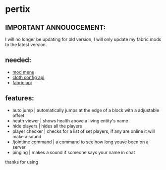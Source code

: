 # pertix

## IMPORTANT ANNOUOCEMENT:
I will no longer be updating for old version, I will only update my fabric mods to the latest version. 

## needed:
- [mod menu](https://modrinth.com/mod/modmenu)
- [cloth config api](https://modrinth.com/mod/cloth-config)
- [fabric api](https://modrinth.com/mod/fabric-api)

## features:
- auto jump | automatically jumps at the edge of a block with a adjustable offset
- heath viewer | shows health above a living entity's name
- hide players | hides all the players
- player checker | checks for a list of set players, if any are online it will make a sound
- /jointime command | a command to see how long youve been on a server
- pinging | makes a sound if someone says your name in chat


thanks for using
